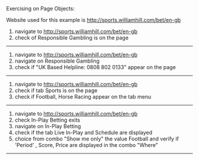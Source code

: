 Exercising on Page Objects:

Website used for this example is http://sports.williamhill.com/bet/en-gb


1) navigate to  http://sports.williamhill.com/bet/en-gb
2) check  of  Responsible Gambling is on the page


---------------------------------------------------------------------
1) navigate to  http://sports.williamhill.com/bet/en-gb
3) navigate on Responsible Gambling
4) check if "UK Based Helpline: 0808 802 0133" appear on the page

---------------------------------------------------------------------

1) navigate to  http://sports.williamhill.com/bet/en-gb
2) check if tab  Sports is on the page
3) check if Football,  Horse Racing appear on the tab menu

---------------------------------------------------------------------

1) navigate to  http://sports.williamhill.com/bet/en-gb
2) check In-Play Betting exits
3) navigate on In-Play Betting 
4) check if the tab Live In-Play and Schedule are displayed
5) choice from combo "Show me only" the value  Football and verify if 'Period' , Score, Price are displayed in the
combo "Where"

---------------------------------------------------------------------

